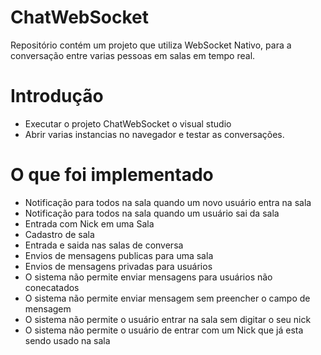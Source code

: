 # ChatWebSocket
Repositório contém um projeto que utiliza WebSocket Nativo, para a conversação entre varias pessoas em salas em tempo real.

# Introdução

- Executar o projeto ChatWebSocket o visual studio
- Abrir varias instancias no navegador e testar as conversações.

# O que foi implementado

- Notificação para todos na sala quando um novo usuário entra na sala
- Notificação para todos na sala quando um usuário sai da sala
- Entrada com Nick em uma Sala
- Cadastro de sala
- Entrada e saida nas salas de conversa
- Envios de mensagens publicas para uma sala
- Envios de mensagens privadas para usuários
- O sistema não permite enviar mensagens para usuários não conecatados
- O sistema não permite enviar mensagem sem preencher o campo de mensagem
- O sistema não permite o usuário entrar na sala sem digitar o seu nick
- O sistema não permite o usuário de entrar com um Nick que já esta sendo usado na sala
